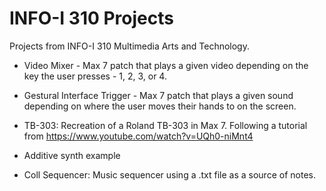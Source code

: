 # INFO-I 310 Projects


Projects from INFO-I 310 Multimedia Arts and Technology.

* Video Mixer - Max 7 patch that plays a given video depending on the key the user presses - 1, 2, 3, or 4.

* Gestural Interface Trigger - Max 7 patch that plays a given sound depending on where the user moves their hands to on the screen.

* TB-303: Recreation of a Roland TB-303 in Max 7. Following a tutorial from https://www.youtube.com/watch?v=UQh0-niMnt4

* Additive synth example
* Coll Sequencer: Music sequencer using a .txt file as a source of notes.
